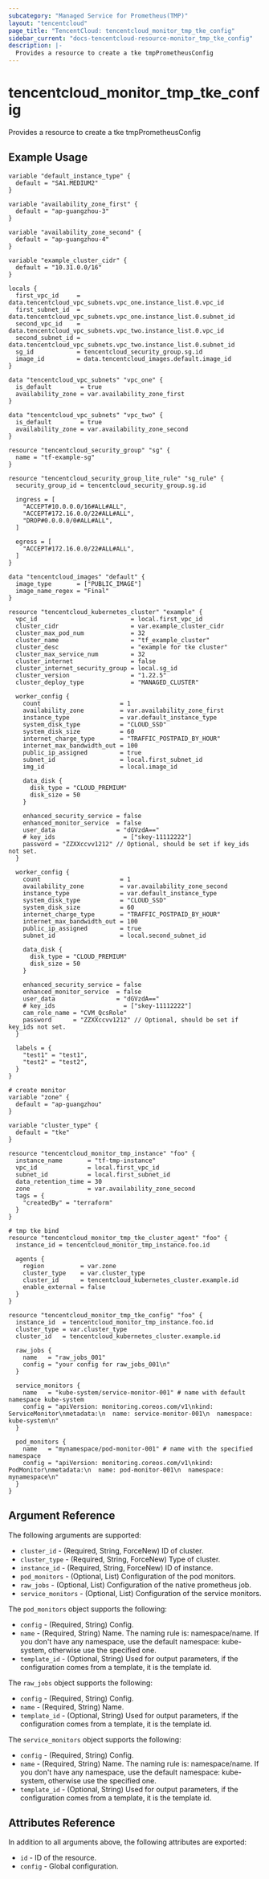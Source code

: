 ```yaml
---
subcategory: "Managed Service for Prometheus(TMP)"
layout: "tencentcloud"
page_title: "TencentCloud: tencentcloud_monitor_tmp_tke_config"
sidebar_current: "docs-tencentcloud-resource-monitor_tmp_tke_config"
description: |-
  Provides a resource to create a tke tmpPrometheusConfig
---
```


# tencentcloud_monitor_tmp_tke_config

Provides a resource to create a tke tmpPrometheusConfig

## Example Usage

```hcl
variable "default_instance_type" {
  default = "SA1.MEDIUM2"
}

variable "availability_zone_first" {
  default = "ap-guangzhou-3"
}

variable "availability_zone_second" {
  default = "ap-guangzhou-4"
}

variable "example_cluster_cidr" {
  default = "10.31.0.0/16"
}

locals {
  first_vpc_id     = data.tencentcloud_vpc_subnets.vpc_one.instance_list.0.vpc_id
  first_subnet_id  = data.tencentcloud_vpc_subnets.vpc_one.instance_list.0.subnet_id
  second_vpc_id    = data.tencentcloud_vpc_subnets.vpc_two.instance_list.0.vpc_id
  second_subnet_id = data.tencentcloud_vpc_subnets.vpc_two.instance_list.0.subnet_id
  sg_id            = tencentcloud_security_group.sg.id
  image_id         = data.tencentcloud_images.default.image_id
}

data "tencentcloud_vpc_subnets" "vpc_one" {
  is_default        = true
  availability_zone = var.availability_zone_first
}

data "tencentcloud_vpc_subnets" "vpc_two" {
  is_default        = true
  availability_zone = var.availability_zone_second
}

resource "tencentcloud_security_group" "sg" {
  name = "tf-example-sg"
}

resource "tencentcloud_security_group_lite_rule" "sg_rule" {
  security_group_id = tencentcloud_security_group.sg.id

  ingress = [
    "ACCEPT#10.0.0.0/16#ALL#ALL",
    "ACCEPT#172.16.0.0/22#ALL#ALL",
    "DROP#0.0.0.0/0#ALL#ALL",
  ]

  egress = [
    "ACCEPT#172.16.0.0/22#ALL#ALL",
  ]
}

data "tencentcloud_images" "default" {
  image_type       = ["PUBLIC_IMAGE"]
  image_name_regex = "Final"
}

resource "tencentcloud_kubernetes_cluster" "example" {
  vpc_id                          = local.first_vpc_id
  cluster_cidr                    = var.example_cluster_cidr
  cluster_max_pod_num             = 32
  cluster_name                    = "tf_example_cluster"
  cluster_desc                    = "example for tke cluster"
  cluster_max_service_num         = 32
  cluster_internet                = false
  cluster_internet_security_group = local.sg_id
  cluster_version                 = "1.22.5"
  cluster_deploy_type             = "MANAGED_CLUSTER"

  worker_config {
    count                      = 1
    availability_zone          = var.availability_zone_first
    instance_type              = var.default_instance_type
    system_disk_type           = "CLOUD_SSD"
    system_disk_size           = 60
    internet_charge_type       = "TRAFFIC_POSTPAID_BY_HOUR"
    internet_max_bandwidth_out = 100
    public_ip_assigned         = true
    subnet_id                  = local.first_subnet_id
    img_id                     = local.image_id

    data_disk {
      disk_type = "CLOUD_PREMIUM"
      disk_size = 50
    }

    enhanced_security_service = false
    enhanced_monitor_service  = false
    user_data                 = "dGVzdA=="
    # key_ids                   = ["skey-11112222"]
    password = "ZZXXccvv1212" // Optional, should be set if key_ids not set.
  }

  worker_config {
    count                      = 1
    availability_zone          = var.availability_zone_second
    instance_type              = var.default_instance_type
    system_disk_type           = "CLOUD_SSD"
    system_disk_size           = 60
    internet_charge_type       = "TRAFFIC_POSTPAID_BY_HOUR"
    internet_max_bandwidth_out = 100
    public_ip_assigned         = true
    subnet_id                  = local.second_subnet_id

    data_disk {
      disk_type = "CLOUD_PREMIUM"
      disk_size = 50
    }

    enhanced_security_service = false
    enhanced_monitor_service  = false
    user_data                 = "dGVzdA=="
    # key_ids                   = ["skey-11112222"]
    cam_role_name = "CVM_QcsRole"
    password      = "ZZXXccvv1212" // Optional, should be set if key_ids not set.
  }

  labels = {
    "test1" = "test1",
    "test2" = "test2",
  }
}

# create monitor
variable "zone" {
  default = "ap-guangzhou"
}

variable "cluster_type" {
  default = "tke"
}

resource "tencentcloud_monitor_tmp_instance" "foo" {
  instance_name       = "tf-tmp-instance"
  vpc_id              = local.first_vpc_id
  subnet_id           = local.first_subnet_id
  data_retention_time = 30
  zone                = var.availability_zone_second
  tags = {
    "createdBy" = "terraform"
  }
}

# tmp tke bind
resource "tencentcloud_monitor_tmp_tke_cluster_agent" "foo" {
  instance_id = tencentcloud_monitor_tmp_instance.foo.id

  agents {
    region          = var.zone
    cluster_type    = var.cluster_type
    cluster_id      = tencentcloud_kubernetes_cluster.example.id
    enable_external = false
  }
}

resource "tencentcloud_monitor_tmp_tke_config" "foo" {
  instance_id  = tencentcloud_monitor_tmp_instance.foo.id
  cluster_type = var.cluster_type
  cluster_id   = tencentcloud_kubernetes_cluster.example.id

  raw_jobs {
    name   = "raw_jobs_001"
    config = "your config for raw_jobs_001\n"
  }

  service_monitors {
    name   = "kube-system/service-monitor-001" # name with default namespace kube-system
    config = "apiVersion: monitoring.coreos.com/v1\nkind: ServiceMonitor\nmetadata:\n  name: service-monitor-001\n  namespace: kube-system\n"
  }

  pod_monitors {
    name   = "mynamespace/pod-monitor-001" # name with the specified namespace
    config = "apiVersion: monitoring.coreos.com/v1\nkind: PodMonitor\nmetadata:\n  name: pod-monitor-001\n  namespace: mynamespace\n"
  }
}
```

## Argument Reference

The following arguments are supported:

* `cluster_id` - (Required, String, ForceNew) ID of cluster.
* `cluster_type` - (Required, String, ForceNew) Type of cluster.
* `instance_id` - (Required, String, ForceNew) ID of instance.
* `pod_monitors` - (Optional, List) Configuration of the pod monitors.
* `raw_jobs` - (Optional, List) Configuration of the native prometheus job.
* `service_monitors` - (Optional, List) Configuration of the service monitors.

The `pod_monitors` object supports the following:

* `config` - (Required, String) Config.
* `name` - (Required, String) Name. The naming rule is: namespace/name. If you don't have any namespace, use the default namespace: kube-system, otherwise use the specified one.
* `template_id` - (Optional, String) Used for output parameters, if the configuration comes from a template, it is the template id.

The `raw_jobs` object supports the following:

* `config` - (Required, String) Config.
* `name` - (Required, String) Name.
* `template_id` - (Optional, String) Used for output parameters, if the configuration comes from a template, it is the template id.

The `service_monitors` object supports the following:

* `config` - (Required, String) Config.
* `name` - (Required, String) Name. The naming rule is: namespace/name. If you don't have any namespace, use the default namespace: kube-system, otherwise use the specified one.
* `template_id` - (Optional, String) Used for output parameters, if the configuration comes from a template, it is the template id.

## Attributes Reference

In addition to all arguments above, the following attributes are exported:

* `id` - ID of the resource.
* `config` - Global configuration.


